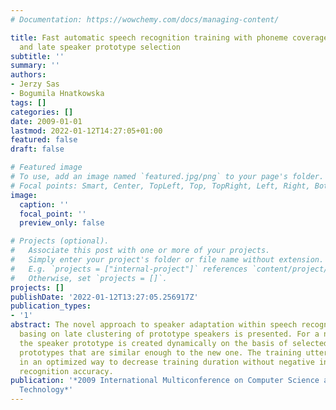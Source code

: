 ```yaml
---
# Documentation: https://wowchemy.com/docs/managing-content/

title: Fast automatic speech recognition training with phoneme coverage balancing
  and late speaker prototype selection
subtitle: ''
summary: ''
authors:
- Jerzy Sas
- Bogumila Hnatkowska
tags: []
categories: []
date: 2009-01-01
lastmod: 2022-01-12T14:27:05+01:00
featured: false
draft: false

# Featured image
# To use, add an image named `featured.jpg/png` to your page's folder.
# Focal points: Smart, Center, TopLeft, Top, TopRight, Left, Right, BottomLeft, Bottom, BottomRight.
image:
  caption: ''
  focal_point: ''
  preview_only: false

# Projects (optional).
#   Associate this post with one or more of your projects.
#   Simply enter your project's folder or file name without extension.
#   E.g. `projects = ["internal-project"]` references `content/project/deep-learning/index.md`.
#   Otherwise, set `projects = []`.
projects: []
publishDate: '2022-01-12T13:27:05.256917Z'
publication_types:
- '1'
abstract: The novel approach to speaker adaptation within speech recognition system
  basing on late clustering of prototype speakers is presented. For a new speaker
  the speaker prototype is created dynamically on the basis of selected remembered
  prototypes that are similar enough to the new one. The training utterances are prepared
  in an optimized way to decrease training duration without negative influence on
  recognition accuracy.
publication: '*2009 International Multiconference on Computer Science and Information
  Technology*'
---
```

